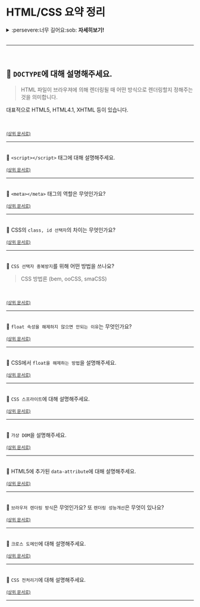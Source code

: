 # HTML/CSS 요약 정리

<details><summary>:persevere:너무 길어요:sob: <strong>자세히보기!</strong></summary>

## [1일차](https://github.com/InSeong-So/IT-Note/blob/master/chapter13-%EB%94%94%EC%9E%90%EC%9D%B8/01_day)
> 들어가기에 앞서 기본 개념을 정리합니다.

<br>

## [2일차](https://github.com/InSeong-So/IT-Note/tree/master/chapter13-%EB%94%94%EC%9E%90%EC%9D%B8/02_day)
> CSS의 기본 문법에 대해 알아봅니다. 1

<br>

## [3일차](https://github.com/InSeong-So/IT-Note/tree/master/chapter13-%EB%94%94%EC%9E%90%EC%9D%B8/03_day)
> CSS의 기본 문법에 대해 알아봅니다. 2

<br>

## [4일차](https://github.com/InSeong-So/IT-Note/tree/master/chapter13-%EB%94%94%EC%9E%90%EC%9D%B8/04_day)
> CSS 제어에 대해 알아봅니다.

<br>

## [5일차](https://github.com/InSeong-So/IT-Note/tree/master/chapter13-%EB%94%94%EC%9E%90%EC%9D%B8/05_day)
> CSS 속성에 대해 알아봅니다. 1

<br>

## [6일차](https://github.com/InSeong-So/IT-Note/tree/master/chapter13-%EB%94%94%EC%9E%90%EC%9D%B8/06_day)
> CSS 속성에 대해 알아봅니다. 2

<br>

## [7일차](https://github.com/InSeong-So/IT-Note/tree/master/chapter13-%EB%94%94%EC%9E%90%EC%9D%B8/07_day)
> CSS3 속성에 대해 알아봅니다.

</details>

<br>
<hr>
<br>

## :book: `DOCTYPE`에 대해 설명해주세요.
> HTML 파일이 브라우져에 의해 렌더링될 때 어떤 방식으로 렌더링할지 정해주는 것을 의미합니다.

대표적으로 HTML5, HTML4.1, XHTML 등이 있습니다.

<br>

<sup>[(상위 문서로)](https://github.com/InSeong-So/IT-Note)</sup>

<hr>
<br

## :book: `<script></script>` 태그에 대해 설명해주세요.

<!-- script 태그에 사용하는 속성 async defer 차이. -->

<br>

<sup>[(상위 문서로)](https://github.com/InSeong-So/IT-Note)</sup>

<hr>
<br

## :book: `<meta></meta>` 태그의 역할은 무엇인가요?

<br>

<sup>[(상위 문서로)](https://github.com/InSeong-So/IT-Note)</sup>

<hr>
<br

## :book: CSS의 `class, id 선택자`의 차이는 무엇인가요?

<br>

<sup>[(상위 문서로)](https://github.com/InSeong-So/IT-Note)</sup>

<hr>
<br

## :book: `CSS 선택자 중복방지`를 위해 어떤 방법을 쓰나요?
> CSS 방법론 (bem, ooCSS, smaCSS)

<br>

<sup>[(상위 문서로)](https://github.com/InSeong-So/IT-Note)</sup>

<hr>
<br

## :book: `float 속성을 해제하지 않으면 안되는 이유`는 무엇인가요?

<br>

<sup>[(상위 문서로)](https://github.com/InSeong-So/IT-Note)</sup>

<hr>
<br

## :book: CSS에서 `float을 해제하는 방법`을 설명해주세요.

<br>

<sup>[(상위 문서로)](https://github.com/InSeong-So/IT-Note)</sup>

<hr>
<br

## :book: `CSS 스프라이트`에 대해 설명해주세요.

<br>

<sup>[(상위 문서로)](https://github.com/InSeong-So/IT-Note)</sup>

<hr>
<br

## :book: `가상 DOM`을 설명해주세요.

<br>

<sup>[(상위 문서로)](https://github.com/InSeong-So/IT-Note)</sup>

<hr>
<br

## :book: HTML5에 추가된 `data-attribute`에 대해 설명해주세요.

<br>

<sup>[(상위 문서로)](https://github.com/InSeong-So/IT-Note)</sup>

<hr>
<br

## :book: `브라우저 렌더링 방식`은 무엇인가요? 또 `렌더링 성능개선`은 무엇이 있나요?

<br>

<sup>[(상위 문서로)](https://github.com/InSeong-So/IT-Note)</sup>

<hr>
<br

## :book: `크로스 도메인`에 대해 설명해주세요.

<br>

<sup>[(상위 문서로)](https://github.com/InSeong-So/IT-Note)</sup>

<hr>
<br

## :book: `CSS 전처리기`에 대해 설명해주세요.

<br>

<sup>[(상위 문서로)](https://github.com/InSeong-So/IT-Note)</sup>

<hr>
<br